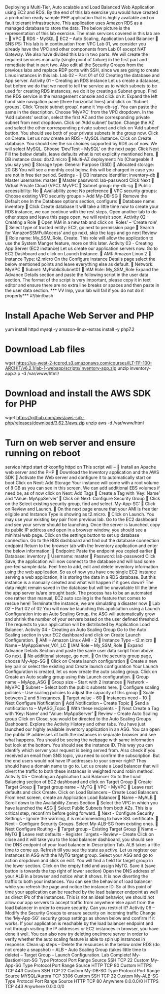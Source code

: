 Deploying a Multi-Tier, Auto scalable and Load Balanced Web
Application using EC2 and RDS.
By the end of this lab exercise you would have created a production ready sample PHP application that
is highly available and on fault tolerant infrastructure. This application uses Amazon RDS as a managed
database to store the data.
The below picture is the representation of this lab exercise.
The main services covered in this lab are –
 VPC
 RDS - MySQL
 EC2 – Auto Scaling, Application Load Balancer
 SNS
PS: This lab is in continuation from VPC Lab 01, we consider you already have the VPC and other
components from Lab 01 except NAT Gateway. We also have divided this lab in two parts. We will create
the required services manually (single point of failure) in the first part and remediate that in part two.
Also edit all the Security Groups from the previous labs and replace RDP ports with SSH, since we are
going to create Linux instances in this lab.
Lab 02 – Part 01 of 02
Creating the database and App server.
Activity 01 – Creating an RDS instance
Let us create a database, but before we do that we need to tell the service as to which subnets to be
used for creating RDS instances, we do it by creating a Subnet group.
Find the RDS service in the management console and click on it.
Expand the left hand side navigation pane (three horizontal lines) and click on ‘Subnet groups’.
Click ‘Create subnet group’, name it ‘my-db-sg’. You can paste the same in the description.
Choose ‘MyVPC’ from the VPC dropdown.
In the ‘Add subnets’ section, select the first AZ and the corresponding private subnet from next
dropdown. Click on ‘Add subnet’ button.
Change the AZ and select the other corresponding private subnet and click on ‘Add subnet’ button.
You should see both of your private subnets in the group now.
Click on Create.
Let us now create an RDS – MySQL instance.
Click on Create database. You should see the six choices supported by RDS as of now. We will select
MySQL.
Choose ‘Dev/Test – MySQL’ on the next page. Click Next
Fill the below details, leave defaults what is not explicitly mentioned here.
 DB instance class: db.t2.micro
 Multi-AZ deployment: No (Chargeable if you say yes)
 Storage type: General Purpose (SSD)
 Allocated storage: 20 GB
You will see a monthly cost below, this will be charged in case you are not in free tier period.
Settings -
 DB instance identifier: inventory-db
 Master username: master
 Master password: lab-password
Click Next
 Virtual Private Cloud (VPC): MyVPC
 Subnet group: my-db-sg
 Public accessibility: No
 Availability zone: No preference
 VPC security groups: Choose existing VPC security groups > Add My-DB-SG
 Remove the Default one
In the Database options section, configure:
 Database name: inventory
 Click Create database
It will take a little time now to create your RDS instance, we can continue with the rest steps. Open
another tab to do other steps and leave this page open, we will revisit soon.
Activity 02 - Creating a Role
 Open IAM in a new tab and click on ‘Roles’ – ‘Create role’
 Select type of trusted entity: EC2, go next to permission page
 Search for ‘AmazonSSMFullAccess’ and go next, skip the tags and go next Review
 Role name: My_SSM_Role, Create.
This role will allow the application to use the System Manger feature, more on this later.
Activity 03 - Creating App Server (EC2 instance)
Let us create our application servers now. Go to EC2 Dashboard and click on Launch Instance.
 AMI: Amazon Linux 2
 Instance Type: t2.micro
On the Configure Instance Details page select the below mentioned points and leave everything else as
default.
 Network: MyVPC
 Subnet: MyPublicSubnet01
 IAM Role: My_SSM_Role
Expand the Advance Details section and paste the following script in the user data section. The format
of the script is very important, please copy it in text editor and ensure there are no extra line breaks
or spaces and then paste in the user data section.
*** VV Imp, your lab will fail if you do not do it properly***
#!/bin/bash
# Install Apache Web Server and PHP
yum install httpd mysql -y
amazon-linux-extras install -y php7.2
# Download Lab files
wget https://us-west-2-tcprod.s3.amazonaws.com/courses/ILT-TF-100-ARCHIT/v6.2.1/lab-1-webapp/scripts/inventory-app.zip
unzip inventory-app.zip -d /var/www/html/
# Download and install the AWS SDK for PHP
wget https://github.com/aws/aws-sdk-php/releases/download/3.62.3/aws.zip
unzip aws -d /var/www/html
# Turn on web server and ensure running on reboot
service httpd start
chkconfig httpd on
This script will –
 Install an Apache web server and the PHP
 Download the Inventory application and the AWS SDK
 Activate the Web server and configure it to automatically start on boot
Click on Next: Add Storage
Your instance will come with a root volume of 8 GB as you can see in this screen. We can add additional
EBS volumes if need be, as of now click on Next: Add Tags
 Create a Tag with ‘Key: Name’ and ‘Value: MyAppServer’
 Click on Next: Configure Security Group
 Click on the Select existing security group, find and select ‘My-App-SG’
 Click on Review and Launch.
 On the next page ensure that your AMI is free tier eligible and Instance Type is showing as
t2.micro.
 Click on Launch.
You may use your existing key pair from previous lab.
Go to the EC2 dashboard and see your server should be launching.
Once the server is launched, copy its public IP address and open in a browser window, you should see a
minimal web page. Click on the settings button to set up database connection.
Go to the RDS dashboard and find out the database connection endpoint
Return to the browser tab with the Inventory application and enter the below information:
 Endpoint: Paste the endpoint you copied earlier
 Database: inventory
 Username: master
 Password: lab-password 
Click Save, the application will now connect to the database and will load some pre-fed sample data.
Feel free to add, edit and delete inventory information using the web application.
So as of now you have one single EC2 instance serving a web application, it is storing the data in a RDS
database. But this instance is a manually created and what will happen if it goes down? The data might
remain saved in the database but will be unavailable till the time the app server is/are brought back. The
process has to be an automated one rather than manual, EC2 auto scaling is the feature that comes to
rescue here!
Terminate the instance, we are simulating a disaster now 
Lab 02 – Part 02 of 02
You will now be launching this application using a Launch Configuration into an Auto Scaling Group, the
ASG will automatically grow and shrink the number of your servers based on the user defined threshold.
The requests to your application will be distributed by Application Load Balancer.
Activity 04 - Creating an Auto Scaling Group
Go to the Auto Scaling section in your EC2 dashboard and click on Create Launch Configuration.
 AMI – Amazon Linux AMI - 2
 Instance Type – t2.micro
 Name – MyAppServer_V01_LC
 IAM Role – My_SSM_Role
 Expand Advance Details Section and paste the same user data script from above.
Go next.
 No additional storage, go next.
 On the security group page, choose My-App-SG
 Click on Create launch configuration
 Create a new key pair or select the existing and Create launch configuration
Your Launch Configuration is created, let us now create the auto scaling group. Click on Create an Auto
scaling group using this Launch configuration.
 Group name – MyApp_ASG
 Group size – Start with 2 instances
 Network – MyVPC
 Subnet – Select both the public subnets here.
 Configure scaling policies - Use scaling policies to adjust the capacity of this group
 Scale between 2 and 5 instances.
 Target value – 60
 Instances need – 10
 Next Configure Notification
 Add Notification – Create Topic 
 Send a notification to – MyASG_Topic
 With these recipients - <your email ID>
 Next Create a Tag with ‘Key: Name’ and ‘Value: MyAppServer’
 Review – Create Auto Scaling group
Click on Close, you would be directed to the Auto Scaling Groups Dashboard. Explore the Activity History
and other tabs.
You have just launched our highly available inventory application in an ASG. You can open the public IP
addresses of both the instances in separate browser and see what happens. You should be seeing the
webpage with same information but look at the bottom. You should see the instance ID. This way you
can identify which server your request is being served from.
Also check if you received an email from SNS topic, you need to confirm the subscription.
But the end users would not have IP addresses to your server right? They should have a domain name to
go to. Let us create a Load balancer that will divert the traffic to both these instances in weighted round
robin method.
Activity 05 - Creating an Application Load Balancer
Go to the Load Balancing section of EC2 dashboard and click on Target Group
 Create Target Group
 Target group name – MyTG
 VPC – MyVPC
 Leave rest defaults and click Create.
Click on Load Balancers – Create Load Balancers
From next screen, create an Application Load Balancer
 Name – MyALB
 Scroll down to the Availability Zones Section
 Select the VPC in which you have launched the ASG
 Select Public Subnets from both AZs. This is a critical step, reconfirm before going forward.
 Next - Configure Security Settings – Ignore the warning, it is recommending to have SSL
certificate.
 Next - Configure Security Groups. Select My-ALB-SG from existing ones.
 Next Configure Routing –
 Target group – Existing Target Group
 Name – MyTG
 Leave rest defaults - Register Targets – Review – Create
Click on close and it will take you to the load balancer dashboard, you should see the DNS endpoint of
your load balancer in Description Tab. ALB takes a little time to come up. Refresh till you see the state as
active. 
Let us register our instances in ASG with the MyTG target group. Select your ASG and go to action
dropdown and click on edit. You will find a field for target group in the lower section. Click on the empty
field and assign MyTG. Save it (save button is towards the top right of lower section)
Open the DNS address of your ALB in a browser and notice what it shows. It is now diverting the traffic
to both your instances. You can see the behavior of load balancer while you refresh the page and notice
the instance ID.
So at this point of time your application can be reached by the load balancer endpoint as well as direct
IPs of the instances. This is not an ideal behavior, we should not allow our app servers to accept traffic
from anywhere else apart from the load balancer in order to ensure security.
Can you restrict it?
Activity 06 – Modify the Security Groups to ensure security on incoming traffic
Change the ‘My-App-SG’ security group settings as shown below and confirm if it works.
If your application is reachable by the load balancer endpoint and not through visiting the IP addresses
or EC2 instances in browser, you have done it well.
You can also now try deleting one/more server in order to verify whether the auto scaling feature is able
to spin up instances in response.
Clean up steps –
Delete the resources in the below order
RDS (do not create a snapshot) – ALB – Auto Scaling Group (takes little time to delete) – Target Group –
Launch Configuration.
Lab Complete!
My-BastionHost-SG
Type Protocol Port Range Source
SSH TCP 22 Custom <Your Corporate whitelisted IPs>
My-App-SG
Type Protocol Port Range Source
HTTP TCP 80 Custom <My-ALB-SG>
HTTPS TCP 443 Custom <My-ALB-SG>
SSH TCP 22 Custom <My-BastionHost-SG>
My-DB-SG
Type Protocol Port Range Source
MYSQL/Aurora TCP 3306 Custom <My-App-SG>
SSH TCP 22 Custom <My-BastionHost-SG>
My-ALB-SG
Type Protocol Port Range Source
HTTP TCP 80 Anywhere 0.0.0.0/0
HTTPS TCP 443 Anywhere 0.0.0.0/0
